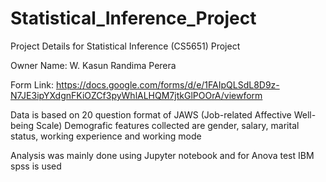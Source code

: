 # Statistical_Inference_Project
Project Details for Statistical Inference (CS5651) Project

Owner Name: W. Kasun Randima Perera

Form Link: https://docs.google.com/forms/d/e/1FAIpQLSdL8D9z-N7JE3ipYXdgnFKiOZCf3pyWhlALHQM7jtkGlPOOrA/viewform
 
Data is based on 20 question format of JAWS (Job-related Affective Well-being Scale)
Demografic features collected are gender, salary, marital status, working experience and working mode

Analysis was mainly done using Jupyter notebook and for Anova test IBM spss is used
